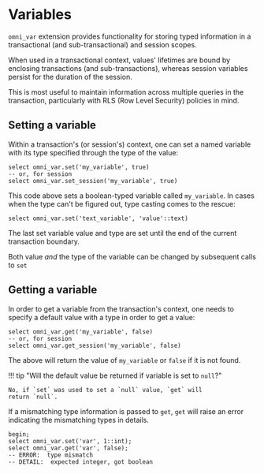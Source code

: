 # Variables

`omni_var` extension provides functionality for storing typed information in a transactional (and sub-transactional)
and session scopes.

When used in a transactional context, values' lifetimes are bound by enclosing transactions (and sub-transactions),
whereas session variables persist for the duration of the session.

This is most useful to maintain information across multiple queries in the
transaction, particularly with RLS (Row Level Security) policies in mind.

## Setting a variable

Within a transaction's (or session's) context, one can set a named variable with its type
specified through the type of the value:

```postgresql
select omni_var.set('my_variable', true)
-- or, for session
select omni_var.set_session('my_variable', true)
```

This code above sets a boolean-typed variable called `my_variable`. In cases
when the type can't be figured out, type casting comes to the rescue:

```postgresql
select omni_var.set('text_variable', 'value'::text)
```

The last set variable value and type are set until the end of the current
transaction boundary.

Both value _and_ the type of the variable can be changed by subsequent calls to
`set`

## Getting a variable

In order to get a variable from the transaction's context, one needs to specify
a default value with a type in order to get a value:

```postgresql
select omni_var.get('my_variable', false)
-- or, for session
select omni_var.get_session('my_variable', false)
```

The above will return the value of `my_variable` or `false` if it is not found.

!!! tip "Will the default value be returned if variable is set to `null`?"

    No, if `set` was used to set a `null` value, `get` will 
    return `null`.

If a mismatching type information is passed to `get`,
`get` will raise an error indicating the mismatching types in details.

```postgresql
begin;
select omni_var.set('var', 1::int);
select omni_var.get('var', false);
-- ERROR:  type mismatch
-- DETAIL:  expected integer, got boolean
```